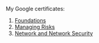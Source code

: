 My Google certificates:
1. [Foundations](https://coursera.org/share/6104139b5fcd960c27bc08a531f3ec6a)
2. [Managing Risks](https://coursera.org/share/18efaf0c33a4dc00688ac7fc9670053c)
3. [Network and Network Security](https://coursera.org/share/dcfcd4b839cd64f5bf2d93c41b5e15c8)

